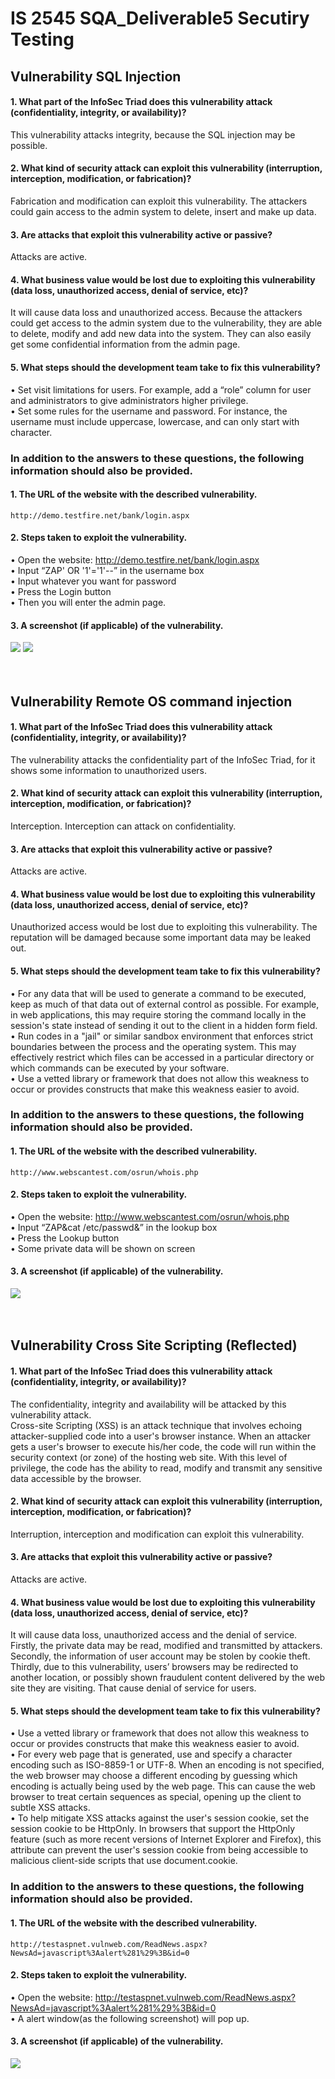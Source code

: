 # IS 2545 SQA_Deliverable5 Secutiry Testing<br>

## Vulnerability SQL Injection<br>
#### 1. What part of the InfoSec Triad does this vulnerability attack (confidentiality, integrity, or availability)?
This vulnerability attacks integrity, because the SQL injection may be possible.<br>
#### 2. What kind of security attack can exploit this vulnerability (interruption, interception, modification, or fabrication)?<br>
Fabrication and modification can exploit this vulnerability. The attackers could gain access to the admin system to delete, insert and make up data.
#### 3. Are attacks that exploit this vulnerability active or passive?<br>
Attacks are active.
#### 4. What business value would be lost due to exploiting this vulnerability (data loss, unauthorized access, denial of service, etc)?<br>
It will cause data loss and unauthorized access. Because the attackers could get access to the admin system due to the vulnerability, they are able to delete, modify and add new data into the system. They can also easily get some confidential information from the admin page.
#### 5. What steps should the development team take to fix this vulnerability?<br>
•	Set visit limitations for users. For example, add a “role” column for user and administrators to give administrators higher privilege.<br>
•	Set some rules for the username and password. For instance, the username must include uppercase, lowercase, and can only start with character. <br>
### In addition to the answers to these questions, the following information should also be provided.
#### 1.	The URL of the website with the described vulnerability.
	http://demo.testfire.net/bank/login.aspx
#### 2.	Steps taken to exploit the vulnerability.
•	Open the website: http://demo.testfire.net/bank/login.aspx<br>
•	Input “ZAP' OR '1'='1'--” in the username box<br>
•	Input whatever you want for password<br>
•	Press the Login button<br>
•	Then you will enter the admin page.<br>
#### 3.	A screenshot (if applicable) of the vulnerability.
![](https://github.com/yiwenren/SQA_Deliverable5/blob/master/1_1.png)
![](https://github.com/yiwenren/SQA_Deliverable5/blob/master/1_2.png)<br><br><br>


## Vulnerability Remote OS command injection<br>
#### 1. What part of the InfoSec Triad does this vulnerability attack (confidentiality, integrity, or availability)?
The vulnerability attacks the confidentiality part of the InfoSec Triad, for it shows some information to unauthorized users.<br>
#### 2. What kind of security attack can exploit this vulnerability (interruption, interception, modification, or fabrication)?<br>
Interception. Interception can attack on confidentiality.
#### 3. Are attacks that exploit this vulnerability active or passive?<br>
Attacks are active.
#### 4. What business value would be lost due to exploiting this vulnerability (data loss, unauthorized access, denial of service, etc)?<br>
Unauthorized access would be lost due to exploiting this vulnerability. The reputation will be damaged because some important data may be leaked out. 
#### 5. What steps should the development team take to fix this vulnerability?<br>
•	For any data that will be used to generate a command to be executed, keep as much of that data out of external control as possible. For example, in web applications, this may require storing the command locally in the session's state instead of sending it out to the client in a hidden form field.
<br>
•	Run codes in a "jail" or similar sandbox environment that enforces strict boundaries between the process and the operating system.  This may effectively restrict which files can be accessed in a particular directory or which commands can be executed by your software.
 <br>
•	Use a vetted library or framework that does not allow this weakness to occur or provides constructs that make this weakness easier to avoid.<br>
### In addition to the answers to these questions, the following information should also be provided.
#### 1.	The URL of the website with the described vulnerability.
	http://www.webscantest.com/osrun/whois.php
#### 2.	Steps taken to exploit the vulnerability.
•	Open the website: http://www.webscantest.com/osrun/whois.php<br>
•	Input “ZAP&cat /etc/passwd&” in the lookup box<br>
•	Press the Lookup button<br>
•	Some private data will be shown on screen<br>
#### 3.	A screenshot (if applicable) of the vulnerability.
![](https://github.com/yiwenren/SQA_Deliverable5/blob/master/2.png)<br><br><br>




## Vulnerability Cross Site Scripting (Reflected)<br>
#### 1. What part of the InfoSec Triad does this vulnerability attack (confidentiality, integrity, or availability)?
The confidentiality, integrity and availability will be attacked by this vulnerability attack.	
Cross-site Scripting (XSS) is an attack technique that involves echoing attacker-supplied code into a user's browser instance. When an attacker gets a user's browser to execute his/her code, the code will run within the security context (or zone) of the hosting web site. With this level of privilege, the code has the ability to read, modify and transmit any sensitive data accessible by the browser. 
<br>
#### 2. What kind of security attack can exploit this vulnerability (interruption, interception, modification, or fabrication)?<br>
Interruption, interception and modification can exploit this vulnerability.
#### 3. Are attacks that exploit this vulnerability active or passive?<br>
Attacks are active.
#### 4. What business value would be lost due to exploiting this vulnerability (data loss, unauthorized access, denial of service, etc)?<br>
It will cause data loss, unauthorized access and the denial of service. Firstly, the private data may be read, modified and transmitted by attackers. Secondly, the information of user account may be stolen by cookie theft. Thirdly, due to this vulnerability, users’ browsers may be redirected to another location, or possibly shown fraudulent content delivered by the web site they are visiting. That cause denial of service for users.
#### 5. What steps should the development team take to fix this vulnerability?<br>
•	Use a vetted library or framework that does not allow this weakness to occur or provides constructs that make this weakness easier to avoid.<br>
•	For every web page that is generated, use and specify a character encoding such as ISO-8859-1 or UTF-8. When an encoding is not specified, the web browser may choose a different encoding by guessing which encoding is actually being used by the web page. This can cause the web browser to treat certain sequences as special, opening up the client to subtle XSS attacks. <br>
•	To help mitigate XSS attacks against the user's session cookie, set the session cookie to be HttpOnly. In browsers that support the HttpOnly feature (such as more recent versions of Internet Explorer and Firefox), this attribute can prevent the user's session cookie from being accessible to malicious client-side scripts that use document.cookie.<br>
### In addition to the answers to these questions, the following information should also be provided.
#### 1.	The URL of the website with the described vulnerability.
	http://testaspnet.vulnweb.com/ReadNews.aspx?NewsAd=javascript%3Aalert%281%29%3B&id=0
#### 2.	Steps taken to exploit the vulnerability.
•	Open the website: http://testaspnet.vulnweb.com/ReadNews.aspx?NewsAd=javascript%3Aalert%281%29%3B&id=0<br>
•	A alert window(as the following screenshot) will pop up.<br>

#### 3.	A screenshot (if applicable) of the vulnerability.
![](https://github.com/yiwenren/SQA_Deliverable5/blob/master/3.png)








